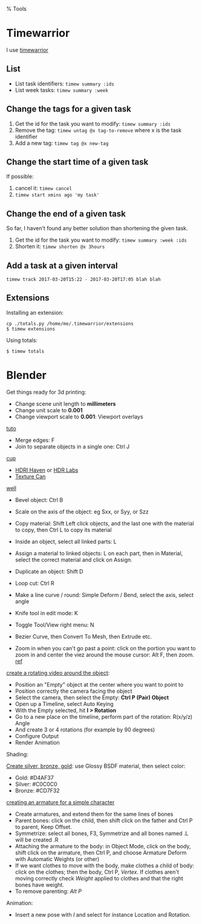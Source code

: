 % Tools

# Timewarrior

I use [timewarrior](https://timewarrior.net/)



## List 

- List task identifiers: `timew summary :ids`
- List week tasks: `timew summary :week`

## Change the tags for a given task

1. Get the id for the task you want to modify: `timew summary :ids`
2. Remove the tag: `timew untag @x tag-to-remove` where x is the task identifier
3. Add a new tag: `timew tag @x new-tag`

## Change the start time of a given task

If possible:

1. cancel it: `timew cancel`
2. `timew start xmins ago 'my task' `

## Change the end of a given task

So far, I haven't found any better solution than shortening the given task.

1. Get the id for the task you want to modify: `timew summary :week :ids`
2. Shorten it: `timew shorten @x 3hours`

## Add a task at a given interval

`timew track 2017-03-20T15:22 - 2017-03-20T17:05 blah blah`

## Extensions

Installing an extension:
```
cp ./totals.py /home/me/.timewarrior/extensions
$ timew extensions
```

Using totals:
```
$ timew totals
```

# Blender

Get things ready for 3d printing:

- Change scene unit length to **millimeters**
- Change unit scale to **0.001**
- Change viewport scale to **0.001**: Viewport overlays

[tuto](https://www.youtube.com/watch?v=HqDnLg3o9WE)

- Merge edges: F
- Join to separate objects in a single one: Ctrl J

[cup](https://www.youtube.com/watch?v=ChPle-aiJuA)

- [HDRI Haven](https://hdrihaven.com) or [HDR Labs](http://www.hdrlabs.com/sibl/archive.html)
- [Texture Can](https://www.texturecan.com)

[well](https://www.youtube.com/watch?v=m7m3QkwRcGE)

- Bevel object: Ctrl B
- Scale on the axis of the object: eg Sxx, or Syy, or Szz
- Copy material: Shift Left click objects, and the last one with the material to copy, then Ctrl L to copy its material
- Inside an object, select all linked parts: L
- Assign a material to linked objects: L on each part, then in Material, select the correct material and click on Assign.
- Duplicate an object: Shift D
- Loop cut: Ctrl R
- Make a line curve / round: Simple Deform / Bend, select the axis, select angle
- Knife tool in edit mode: K
- Toggle Tool/View right menu: N
- Bezier Curve, then Convert To Mesh, then Extrude etc.

- Zoom in when you can't go past a point: click on the portion you want to zoom in and center the viez around the mouse cursor: Alt F, then zoom. [ref](https://blender.stackexchange.com/questions/644/why-does-the-zoom-sometimes-stop-at-a-point)

[create a rotating video around the object](https://www.youtube.com/watch?v=ghCsEVj2CFE):

- Position an "Empty" object at the center where you want to point to
- Position correctly the camera facing the object
- Select the camera, then select the Empty: **Ctrl P (Pair) Object**
- Open up a Timeline, select Auto Keying
- With the Empty selected, hit **I > Rotation**
- Go to a new place on the timeline, perform part of the rotation: R(x/y/z) Angle
- And create 3 or 4 rotations (for example by 90 degrees)
- Configure Output
- Render Animation

Shading:

[Create silver, bronze, gold](https://www.youtube.com/watch?v=fCqmIL2GZ7c): use Glossy BSDF material, then select color: 

- Gold: #D4AF37
- Silver: #C0C0C0
- Bronze: #CD7F32

[creating an armature for a simple character](https://www.youtube.com/watch?reload=9&v=pkuOs_VA_y4)

- Create armatures, and extend them for the same lines of bones
- Parent bones: click on the child, then shift click on the father and Ctrl P to parent, Keep Offset.
- Symmetrize: select all bones, F3, Symmetrize and all bones named .L will be created .R
- Attaching the armature to the body: in Object Mode, click on the body, shift click on the armature, then Ctrl P, and choose Armature Deform with Automatic Weights (or other)
- If we want clothes to move with the body, make clothes a child of body: click on the clothes; then the body, Ctrl P, *Vertex*. If clothes aren't moving correctly check *Weight* applied to clothes and that the right bones have weight.
- To remove parenting: *Alt P*

Animation:

- Insert a new pose with *I* and select for instance Location and Rotation.

